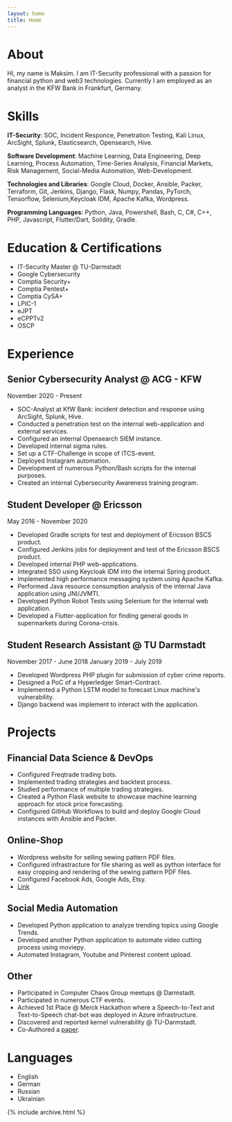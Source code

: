 ```yaml
---
layout: home
title: Home
---
```


# About

Hi, my name is Maksim. I am IT-Security professional with a passion for financial python and web3 technologies. Currently I am employed as an analyst in the KFW Bank in Frankfurt, Germany.

# Skills

**IT-Security**: SOC, Incident Responce, Penetration Testing, Kali Linux, ArcSight, Splunk, Elasticsearch, Opensearch, Hive.

**Software Development**: Machine Learning, Data Engineering, Deep Learning, Process Automation, Time-Series Analysis, Financial Markets, Risk Management, Social-Media Automation, Web-Development.

**Technologies and Libraries**: Google Cloud, Docker, Ansible, Packer, Terraform, Git, Jenkins, Django, Flask, Numpy, Pandas, PyTorch, Tensorflow, Selenium,Keycloak IDM, Apache Kafka, Wordpress.

**Programming Languages**: Python, Java, Powershell, Bash, C, C#, C++, PHP, Javascript, Flutter/Dart, Solidity, Gradle.

# Education & Certifications

- IT-Security Master @ TU-Darmstadt
- Google Cybersecurity
- Comptia Security+
- Comptia Pentest+
- Comptia CySA+
- LPIC-1
- eJPT
- eCPPTv2
- OSCP

# Experience

## Senior Cybersecurity Analyst @ ACG - KFW

November 2020 - Present

- SOC-Analyst at KfW Bank: incident detection and response using ArcSight, Splunk, Hive.
- Conducted a penetration test on the internal web-application and external services.
- Configured an internal Opensearch SIEM instance.
- Developed internal sigma rules.
- Set up a CTF-Challenge in scope of ITCS-event.
- Deployed Instagram automation.
- Development of numerous Python/Bash scripts for the internal purposes.
- Created an internal Cybersecurity Awareness training program.

## Student Developer @ Ericsson

May 2016 - November 2020

- Developed Gradle scripts for test and deployment of Ericsson BSCS product.
- Configured Jenkins jobs for deployment and test of the Ericsson BSCS product.
- Developed internal PHP web-applications.
- Integrated SSO using Keycloak IDM into the internal Spring product.
- Implemented high performance messaging system using Apache Kafka.
- Performed Java resource consumption analysis of the internal Java application using JNI/JVMTI.
- Developed Python Robot Tests using Selenium for the internal web application.
- Developed a Flutter-application for finding general goods in supermarkets during Corona-crisis.

## Student Research Assistant @ TU Darmstadt

November 2017 - June 2018
January 2019 - July 2019

- Developed Wordpress PHP plugin for submission of cyber crime reports.
- Designed a PoC of a Hyperledger Smart-Contract.
- Implemented a Python LSTM model to forecast Linux machine's vulnerability.
- Django backend was implement to interact with the application.

# Projects

## Financial Data Science & DevOps

- Configured Freqtrade trading bots.
- Implemented trading strategies and backtest process.
- Studied performance of multiple trading strategies.
- Created a Python Flask website to showcase machine learning approach for stock price forecasting.
- Configured GitHub Workflows to build and deploy Google Cloud instances with Ansible and Packer.

## Online-Shop

- Wordpress website for selling sewing pattern PDF files.
- Configured infrastracture for file sharing as well as python interface for easy cropping and rendering of the sewing pattern PDF files.
- Configured Facebook Ads, Google Ads, Etsy.
- [Link](https://moam-patterns.com/)

## Social Media Automation

- Developed Python application to analyze trending topics using Google Trends.
- Developed another Python application to automate video cutting process using moviepy.
- Automated Instagram, Youtube and Pinterest content upload.

## Other

- Participated in Computer Chaos Group meetups @ Darmstadt.
- Participated in numerous CTF events.
- Achieved 1st Place @ Merck Hackathon where a Speech-to-Text and Text-to-Speech chat-bot was deployed in Azure infrastructure.
- Discovered and reported kernel vulnerability @ TU-Darmstadt.
- Co-Authored a [paper](https://www.researchgate.net/publication/356199474_A_social_media-based_over_layer_on_the_edge_for_handling_emergency-related_events).

# Languages

- English
- German
- Russian
- Ukrainian

{% include archive.html %}
